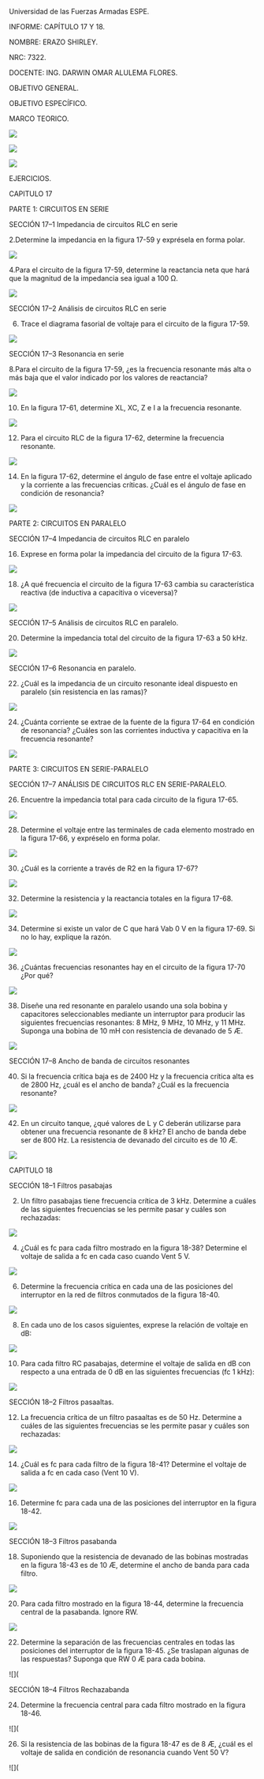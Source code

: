 Universidad de las Fuerzas Armadas ESPE.

INFORME: CAPÍTULO 17 Y 18.

NOMBRE: ERAZO SHIRLEY.

NRC: 7322.

DOCENTE: ING. DARWIN OMAR ALULEMA FLORES.

OBJETIVO GENERAL.

OBJETIVO ESPECÍFICO.

MARCO TEORICO.

![](https://github.com/Shirley-Erazo9/Informe9/blob/main/MP1.jpeg)

![](https://github.com/Shirley-Erazo9/Informe9/blob/main/MP2.jpeg)

![](https://github.com/Shirley-Erazo9/Informe9/blob/main/MP3.jpeg)

EJERCICIOS.

CAPITULO 17

PARTE 1: CIRCUITOS EN SERIE

SECCIÓN 17–1 Impedancia de circuitos RLC en serie

2.Determine la impedancia en la figura 17-59 y exprésela en forma polar.

![](https://github.com/Shirley-Erazo9/Informe9/blob/main/EJ1.png)

4.Para el circuito de la figura 17-59, determine la reactancia neta que hará que la magnitud de la impedancia sea igual a 100 Ω.

![](https://github.com/Shirley-Erazo9/Informe9/blob/main/EJ2.png)

SECCIÓN 17–2 Análisis de circuitos RLC en serie

6. Trace el diagrama fasorial de voltaje para el circuito de la figura 17-59.

![](https://github.com/Shirley-Erazo9/Informe9/blob/main/EJ3.png)

SECCIÓN 17–3 Resonancia en serie

8.Para el circuito de la figura 17-59, ¿es la frecuencia resonante más alta o más baja que el valor indicado por los valores de reactancia?

![](https://github.com/Shirley-Erazo9/Informe9/blob/main/EJ4.png)

10. En la figura 17-61, determine XL, XC, Z e I a la frecuencia resonante.

![](https://github.com/Shirley-Erazo9/Informe9/blob/main/EJ5.png)

12. Para el circuito RLC de la figura 17-62, determine la frecuencia resonante.

![](https://github.com/Shirley-Erazo9/Informe9/blob/main/EJ6.png)

14. En la figura 17-62, determine el ángulo de fase entre el voltaje aplicado y la corriente a las frecuencias críticas. ¿Cuál es el ángulo de fase en condición de resonancia?

![](https://github.com/Shirley-Erazo9/Informe9/blob/main/EJ7.png)

PARTE 2: CIRCUITOS EN PARALELO

SECCIÓN 17–4 Impedancia de circuitos RLC en paralelo

16. Exprese en forma polar la impedancia del circuito de la figura 17-63.

![](https://github.com/Shirley-Erazo9/Informe9/blob/main/EJ8.png)

18. ¿A qué frecuencia el circuito de la figura 17-63 cambia su característica reactiva (de inductiva a capacitiva o viceversa)?

![](https://github.com/Shirley-Erazo9/Informe9/blob/main/EJ9.png)

SECCIÓN 17–5 Análisis de circuitos RLC en paralelo.

20. Determine la impedancia total del circuito de la figura 17-63 a 50 kHz.

![](https://github.com/Shirley-Erazo9/Informe9/blob/main/EJ10.png)

SECCIÓN 17–6 Resonancia en paralelo.

22. ¿Cuál es la impedancia de un circuito resonante ideal dispuesto en paralelo (sin resistencia en las ramas)?

![](https://github.com/Shirley-Erazo9/Informe9/blob/main/EJ11.png)

24. ¿Cuánta corriente se extrae de la fuente de la figura 17-64 en condición de resonancia? ¿Cuáles son las corrientes inductiva y capacitiva en la frecuencia resonante?

![](https://github.com/Shirley-Erazo9/Informe9/blob/main/EJ12.png)

PARTE 3: CIRCUITOS EN SERIE-PARALELO

SECCIÓN 17–7 ANÁLISIS DE CIRCUITOS RLC EN SERIE-PARALELO.

26. Encuentre la impedancia total para cada circuito de la figura 17-65.

![](https://github.com/Shirley-Erazo9/Informe9/blob/main/EJ13.png) 

28. Determine el voltaje entre las terminales de cada elemento mostrado en la figura 17-66, y expréselo en forma polar.

![](https://github.com/Shirley-Erazo9/Informe9/blob/main/EJ14.png)

30. ¿Cuál es la corriente a través de R2 en la figura 17-67?

![](https://github.com/Shirley-Erazo9/Informe9/blob/main/EJ15.png)

32. Determine la resistencia y la reactancia totales en la figura 17-68.

![](https://github.com/Shirley-Erazo9/Informe9/blob/main/EJ16.png)

34. Determine si existe un valor de C que hará Vab 0 V en la figura 17-69. Si no lo hay, explique la razón.

![](https://github.com/Shirley-Erazo9/Informe9/blob/main/EJ17.png)

36. ¿Cuántas frecuencias resonantes hay en el circuito de la figura 17-70 ¿Por qué?

![](https://github.com/Shirley-Erazo9/Informe9/blob/main/EJ18.png)

38. Diseñe una red resonante en paralelo usando una sola bobina y capacitores seleccionables mediante un interruptor para producir las siguientes frecuencias resonantes: 8 MHz, 9 MHz, 10 MHz, y 11 MHz. 
Suponga una bobina de 10 mH con resistencia de devanado de 5 Æ.

![](https://github.com/Shirley-Erazo9/Informe9/blob/main/EJ19.png)

SECCIÓN 17–8 Ancho de banda de circuitos resonantes

40. Si la frecuencia crítica baja es de 2400 Hz y la frecuencia crítica alta es de 2800 Hz, ¿cuál es el ancho de banda? ¿Cuál es la frecuencia resonante?

![](https://github.com/Shirley-Erazo9/Informe9/blob/main/EJ20.png)

42. En un circuito tanque, ¿qué valores de L y C deberán utilizarse para obtener una frecuencia resonante de 8 kHz? El ancho de banda debe ser de 800 Hz.
La resistencia de devanado del circuito es de 10 Æ.

![](https://github.com/Shirley-Erazo9/Informe9/blob/main/EJ21.png)

CAPITULO 18

SECCIÓN 18–1 Filtros pasabajas

2. Un filtro pasabajas tiene frecuencia crítica de 3 kHz. Determine a cuáles de las siguientes frecuencias se les permite pasar y cuáles son rechazadas:

![](https://github.com/Shirley-Erazo9/Informe9/blob/main/EJ22.png)

4. ¿Cuál es fc para cada filtro mostrado en la figura 18-38? Determine el voltaje de salida a fc en cada caso cuando Vent 5 V.

![](https://github.com/Shirley-Erazo9/Informe9/blob/main/EJ23.png)

6. Determine la frecuencia crítica en cada una de las posiciones del interruptor en la red de filtros conmutados de la figura 18-40.

![](https://github.com/Shirley-Erazo9/Informe9/blob/main/EJ24.png)

8. En cada uno de los casos siguientes, exprese la relación de voltaje en dB:

![](https://github.com/Shirley-Erazo9/Informe9/blob/main/EJ25.png)

10. Para cada filtro RC pasabajas, determine el voltaje de salida en dB con respecto a una entrada de 0 dB en las siguientes frecuencias (fc 1 kHz):

![](https://github.com/Shirley-Erazo9/Informe9/blob/main/EJ26.png)

SECCIÓN 18–2 Filtros pasaaltas.

12. La frecuencia crítica de un filtro pasaaltas es de 50 Hz. Determine a cuáles de las siguientes frecuencias se les permite pasar y cuáles son rechazadas:

![](https://github.com/Shirley-Erazo9/Informe9/blob/main/EJ27.png)

14. ¿Cuál es fc para cada filtro de la figura 18-41? Determine el voltaje de salida a fc en cada caso (Vent 10 V).

![](https://github.com/Shirley-Erazo9/Informe9/blob/main/EJ28.png)

16. Determine fc para cada una de las posiciones del interruptor en la figura 18-42.

![](https://github.com/Shirley-Erazo9/Informe9/blob/main/EJ29.png)

SECCIÓN 18–3 Filtros pasabanda

18. Suponiendo que la resistencia de devanado de las bobinas mostradas en la figura 18-43 es de 10 Æ, determine el ancho de banda para cada filtro.

![](https://github.com/Shirley-Erazo9/Informe9/blob/main/EJ30.png)

20. Para cada filtro mostrado en la figura 18-44, determine la frecuencia central de la pasabanda. Ignore RW.

![](https://github.com/Shirley-Erazo9/Informe9/blob/main/EJ31.png)

22. Determine la separación de las frecuencias centrales en todas las posiciones del interruptor de la figura 18-45. 
¿Se traslapan algunas de las respuestas? Suponga que RW 0 Æ para cada bobina.

![](

SECCIÓN 18–4 Filtros Rechazabanda

24. Determine la frecuencia central para cada filtro mostrado en la figura 18-46.

![](

26. Si la resistencia de las bobinas de la figura 18-47 es de 8 Æ, ¿cuál es el voltaje de salida en condición de resonancia cuando Vent 50 V?

![](











